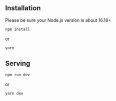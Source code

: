 ## <a name="installation"></a> Installation

Please be sure your Node.js version is about 16.18+

```bash
npm install
```

or 

```bash
yarn
```
## <a name="serving"></a> Serving

```bash
npm run dev
```

or

```bash
yarn dev
```